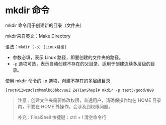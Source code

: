 # mkdir 命令

mkdir 命令用于创建新的目录（文件夹）

mkdir来自英文：Make Directory

语法：`mkdir [-p] [Linux路径]`

- 参数必填，表示 Linux 路径，即要创建的文件夹的路径。
- `-p` 选项可选，表示自动创建不存在的父目录，适用于创建连续多层级的目录。

使用 mkdir 命令的 -p 选项，创建不存在的多层级目录

```shell
[root@iZwz9clzmhmmlb65bbcvuuZ ZeTianShop]# mkdir -p test3/good/888
```

> 注意：创建文件夹需要修改权限，普通用户，请确保操作均在 HOME 目录内，不要在 HOME 外操作，会涉及到权限问题。
>
> 补充：FinalShell 快捷键：ctrl + l 清空命令行
